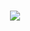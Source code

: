 <!-- Background black and custom colors -->
<h1 align="center">
  <img src="https://readme-typing-svg.herokuapp.com/?font=Orbitron&size=35&color=FF9900&center=true&vCenter=true&width=800&height=70&lines=Hello,+I'm+David+Nogueira!;Data+Analyst+in+the+Making!;Welcome+to+my+GitHub!">
</h1>
<!--
**David-Nogueira/David-Nogueira** is a ✨ _special_ ✨ repository because its `README.md` (this file) appears on your GitHub profile.

Here are some ideas to get you started:

- 🔭 I’m currently working on ...
- 🌱 I’m currently learning ...
- 👯 I’m looking to collaborate on ...
- 🤔 I’m looking for help with ...
- 💬 Ask me about ...
- 📫 How to reach me: ...
- 😄 Pronouns: ...
- ⚡ Fun fact: ...
-->
